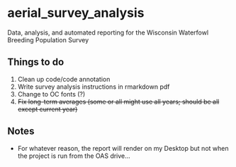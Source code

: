 # aerial_survey_analysis
Data, analysis, and automated reporting for the Wisconsin Waterfowl Breeding Population Survey

## Things to do

1. Clean up code/code annotation
2. Write survey analysis instructions in rmarkdown pdf
3. Change to OC fonts (?)
4. ~~Fix long-term averages (some or all might use all years; should be all except current year)~~

## Notes

- For whatever reason, the report will render on my Desktop but not when the project is run from the OAS drive...